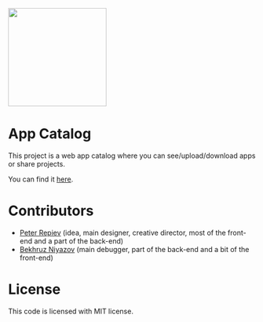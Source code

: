 <img src="https://i.imgur.com/Agy35mN.png" width="200">

# App Catalog
This project is a web app catalog where you can see/upload/download apps or share projects.

You can find it <a target="_blank" href="https://ac2d0.herokuapp.com/">here</a>.
# Contributors
- [Peter Repiev](https://github.com/Potriashka) (idea, main designer, creative director, most of the front-end and a part of the back-end)
- [Bekhruz Niyazov](https://github.com/BekhruzSNiyazov) (main debugger, part of the back-end and a bit of the front-end)
# License
This code is licensed with MIT license.

